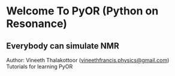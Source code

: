 # Welcome To PyOR (Python on Resonance)
## Everybody can simulate NMR
Author: Vineeth Thalakottoor (vineethfrancis.physics@gmail.com) \
Tutorials for learning PyOR
